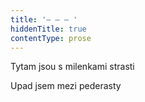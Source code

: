```yaml
---
title: '– – – '
hiddenTitle: true
contentType: prose
---
```


Tytam jsou s milenkami strasti

Upad jsem mezi pederasty
